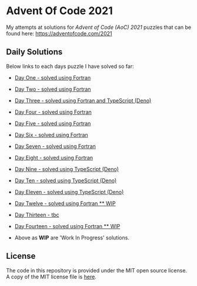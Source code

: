 # Advent Of Code 2021

My attempts at solutions for *Advent of Code (AoC) 2021* puzzles that can be found 
here: https://adventofcode.com/2021

## Daily Solutions

Below links to each days puzzle I have solved so far:

- [Day One - solved using Fortran](./Day-01/Day01-Puzzle.md)
- [Day Two - solved using Fortran](./Day-02/Day02-Puzzle.md)
- [Day Three - solved using Fortran and TypeScript (Deno)](./Day-03/Day03-Puzzle.md)
- [Day Four - solved using Fortran](./Day-04/Day04-Puzzle.md)
- [Day Five - solved using Fortran](./Day-05/Day05-Puzzle.md)
- [Day Six - solved using Fortran](./Day-06/Day06-Puzzle.md)
- [Day Seven - solved using Fortran](./Day-07/Day07-Puzzle.md)
- [Day Eight - solved using Fortran](./Day-08/Day08-Puzzle.md)
- [Day Nine - solved using TypeScript (Deno)](./Day-09/Day09-Puzzle.md)
- [Day Ten - solved using TypeScript (Deno)](./Day-10/Day10-Puzzle.md)
- [Day Eleven - solved using TypeScript (Deno)](./Day-11/Day11-Puzzle.md)
- [Day Twelve - solved using Fortran ** WIP](./Day-12/Day12-Puzzle.md)
- [Day Thirteen - tbc](./Day-13/Day13-Puzzle.md)
- [Day Fourteen - solved using Fortran ** WIP](./Day-14/Day14-Puzzle.md)

- Above as **WIP** are 'Work In Progress' solutions.

## License

The code in this repository is provided under the MIT open source license. A copy of the 
MIT license file is [here](./LICENSE).